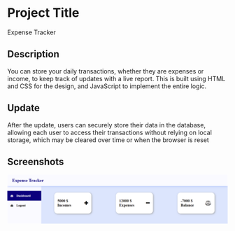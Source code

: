 # Project Title

Expense Tracker

## Description

You can store your daily transactions, whether they are expenses or income, to keep track of updates with a live report. This is built using HTML and CSS for the design, and JavaScript to implement the entire logic.

## Update

After the update, users can securely store their data in the database, allowing each user to access their transactions without relying on local storage, which may be cleared over time or when the browser is reset

## Screenshots
![alt text](https://github.com/yousifdahabra/expense_tracker/blob/main/screenshots/home.png?raw=true)
